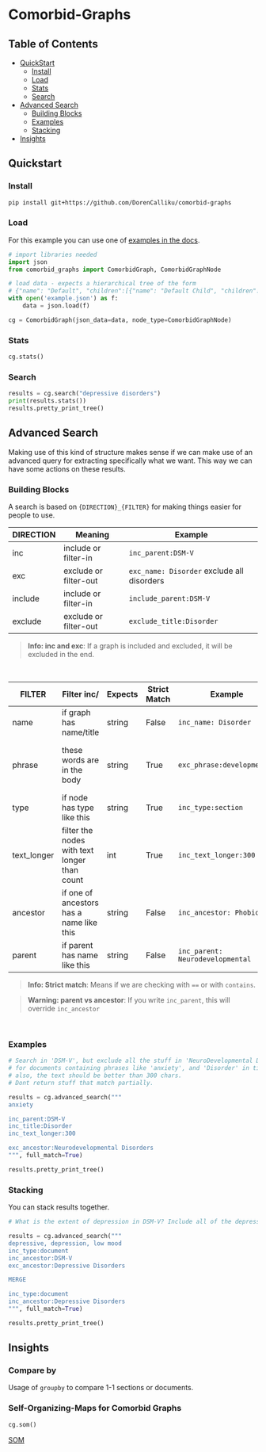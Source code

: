 # Comorbid-Graphs

## Table of Contents
* [QuickStart](#quickstart)
    - [Install](#install)
    - [Load](#load)
    - [Stats](#stats)
    - [Search](#search)
* [Advanced Search](#advanced-search)
    - [Building Blocks](#building-blocks)
    - [Examples](#examples)
    - [Stacking](#stacking)
* [Insights](#insights)  


## Quickstart

### Install

```bash
pip install git+https://github.com/DorenCalliku/comorbid-graphs
```

### Load

For this example you can use one of [examples in the docs](https://github.com/DorenCalliku/comorbid-graphs/examples/data).

```python
# import libraries needed
import json
from comorbid_graphs import ComorbidGraph, ComorbidGraphNode

# load data - expects a hierarchical tree of the form
# {"name": "Default", "children":[{"name": "Default Child", "children":[]}]}
with open('example.json') as f:
    data = json.load(f)

cg = ComorbidGraph(json_data=data, node_type=ComorbidGraphNode)
```

### Stats

```python
cg.stats()
```

### Search

```python
results = cg.search("depressive disorders")
print(results.stats())
results.pretty_print_tree()
```


## Advanced Search
Making use of this kind of structure makes sense if we can make use of an advanced query for extracting specifically what we want.
This way we can have some actions on these results.

### Building Blocks
A search is based on `{DIRECTION}_{FILTER}` for making things easier for people to use.

| DIRECTION | Meaning               | Example                                    |
| --------- | --------------------- | ------------------------------------------ |
| inc       | include or filter-in  | `inc_parent:DSM-V`                         |
| exc       | exclude or filter-out | `exc_name: Disorder` exclude all disorders |
| include   | include or filter-in  | `include_parent:DSM-V`                     |
| exclude   | exclude or filter-out | `exclude_title:Disorder`                   |

> **Info: inc and exc**: If a graph is included and excluded, it will be excluded in the end.  

<br>

| FILTER      | Filter inc/                                  | Expects | Strict Match | Example                          | Sorting Order                         |
| ----------- | -------------------------------------------- | ------- | ------------ | -------------------------------- | ------------------------------------- |
| name        | if graph has name/title                      | string  | False        | `inc_name: Disorder`             | `+ 100` per subgraph containing       |
| phrase      | these words are in the body                  | string  | True         | `exc_phrase:developmental`       | `+ 10` per time found in any subgraph |
| type        | if node has type like this                   | string  | True         | `inc_type:section`               | `NaN`                                 |
| text_longer | filter the nodes with text longer than count | int     | True         | `inc_text_longer:300`            | `NaN`                                 |
| ancestor    | if one of ancestors has a name like this     | string  | False        | `inc_ancestor: Phobic`           | `NaN`                                 |
| parent      | if parent has name like this                 | string  | False        | `inc_parent: Neurodevelopmental` | `NaN`                                 |

> **Info: Strict match**: Means if we are checking with `==` or with `contains`.  

> **Warning: parent vs ancestor**: If you write `inc_parent`, this will override `inc_ancestor`

<br>

### Examples 

```python
# Search in 'DSM-V', but exclude all the stuff in 'NeuroDevelopmental Disorders' subgraph
# for documents containing phrases like 'anxiety', and 'Disorder' in titles
# also, the text should be better than 300 chars.
# Dont return stuff that match partially.

results = cg.advanced_search("""
anxiety

inc_parent:DSM-V
inc_title:Disorder
inc_text_longer:300

exc_ancestor:Neurodevelopmental Disorders
""", full_match=True)

results.pretty_print_tree()
```

### Stacking

You can stack results together.

```python
# What is the extent of depression in DSM-V? Include all of the depressive disorders.

results = cg.advanced_search("""
depressive, depression, low mood
inc_type:document
inc_ancestor:DSM-V
exc_ancestor:Depressive Disorders

MERGE

inc_type:document
inc_ancestor:Depressive Disorders
""", full_match=True)

results.pretty_print_tree()
```

## Insights


### Compare by  
Usage of `groupby` to compare 1-1 sections or documents.   


### Self-Organizing-Maps for Comorbid Graphs
```python
cg.som()
```
[SOM](docs/imgs/som.png)

